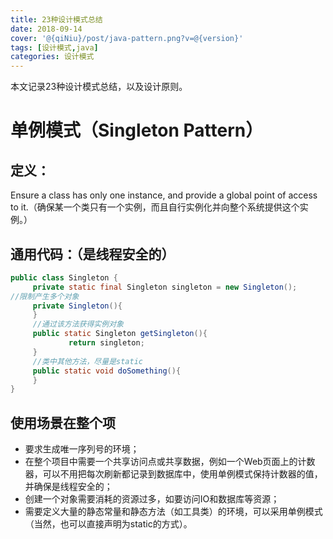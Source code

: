 ```yaml
---
title: 23种设计模式总结
date: 2018-09-14
cover: '@{qiNiu}/post/java-pattern.png?v=@{version}'
tags: [设计模式,java]
categories: 设计模式
---
```

本文记录23种设计模式总结，以及设计原则。
<!--more-->

# 单例模式（Singleton Pattern）
## 定义：
Ensure a class has only one instance, and provide a global point of access to it.（确保某一个类只有一个实例，而且自行实例化并向整个系统提供这个实例。）

## 通用代码：（是线程安全的）
```java
public class Singleton {
     private static final Singleton singleton = new Singleton();
//限制产生多个对象
     private Singleton(){
     }
     //通过该方法获得实例对象
     public static Singleton getSingleton(){
             return singleton;
     }  
     //类中其他方法，尽量是static
     public static void doSomething(){
     }
}

```

## 使用场景在整个项
- 要求生成唯一序列号的环境；
- 在整个项目中需要一个共享访问点或共享数据，例如一个Web页面上的计数器，可以不用把每次刷新都记录到数据库中，使用单例模式保持计数器的值，并确保是线程安全的；
- 创建一个对象需要消耗的资源过多，如要访问IO和数据库等资源；
- 需要定义大量的静态常量和静态方法（如工具类）的环境，可以采用单例模式（当然，也可以直接声明为static的方式）。